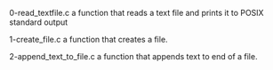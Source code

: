 0-read_textfile.c a function that reads a text file and prints it to POSIX standard output

1-create_file.c a function that creates a file.

2-append_text_to_file.c a function that appends text to end of a file.